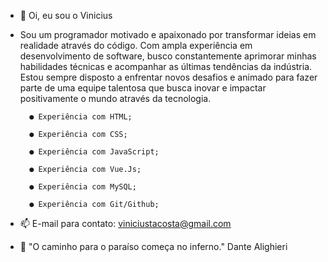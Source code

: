 - 👋 Oi, eu sou o Vinicius
- Sou um programador motivado e apaixonado por transformar ideias em realidade através do código. Com ampla experiência em desenvolvimento de software, busco constantemente aprimorar minhas habilidades técnicas e acompanhar as últimas tendências da indústria. Estou sempre disposto a enfrentar novos desafios e animado para fazer parte de uma equipe talentosa que busca inovar e impactar positivamente o mundo através da tecnologia.

        ● Experiência com HTML;
        
        ● Experiência com CSS;
        
        ● Experiência com JavaScript;
        
        ● Experiência com Vue.Js;
        
        ● Experiência com MySQL;
        
        ● Experiência com Git/Github;

- 📫 E-mail para contato: viniciustacosta@gmail.com
- 👀 "O caminho para o paraíso começa no inferno."  Dante Alighieri

